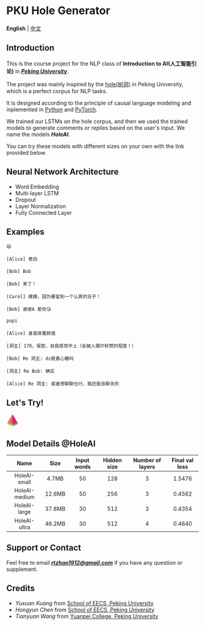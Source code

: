 # PKU Hole Generator

**English** | [中文](chinese.md)

## Introduction

This is the course project for the NLP class of **Introduction to AI(人工智能引论)** in [***Peking University***](https://www.pku.edu.cn).

The project was mainly inspired by the [hole(树洞)](https://pkuhelper.pku.edu.cn/hole/) in Peking University, which is a perfect corpus for NLP tasks.

It is designed according to the principle of causal language modeling and inplemented in [Python](https://www.python.org) and [PyTorch](https://pytorch.org).

We trained our LSTMs on the hole corpus, and then we used the trained models to generate comments or replies based on the user's input. We name the models ***HoleAI***. 

You can try these models with different sizes on your own with the link provided below.

## Neural Network Architecture

- Word Embedding
- Multi-layer LSTM
- Dropout
- Layer Normalization
- Fully Connected Layer

## Examples
```
😅

[Alice] 表白

[Bob] Bob

[Bob] 来了！

[Carol] 摸摸，因为要留到一个认真的日子！

[Bob] 谢谢A 爱你😘
```
```
popi

[Alice] 身高体重颜值

[洞主] 170，保密，自我感觉中上（会被人偶尔称赞的程度！）

[Bob] Re 洞主: dz是嘉心糖吗

[洞主] Re Bob: 确实

[Alice] Re 洞主: 或者想聊聊也行，我还挺会聊天的
```

## Let's Try!

<!-- [😅😅😅😅😅😅😅😅😅😅😅😅😅😅😅😅😅😅😅😅😅😅😅😅😅😅😅😅😅😅😅😅😅😅](https://share.streamlit.io/hirojifukuyama/pkuhole/app.py) -->
[![](Unknown)](https://share.streamlit.io/hirojifukuyama/pkuhole/app.py)

## Model Details @HoleAI

|Name|Size|Input words|Hidden size|Number of layers| Final val loss|
| :------: | :------: | :------: | :------: | :------: | :------: |
|HoleAI-small|4.7MB|50|128|3|1.5476|
|HoleAI-medium|12.6MB|50|256|3|0.4562|
|HoleAI-large|37.8MB|30|512|3|0.4354|
|HoleAI-ultra|46.2MB|30|512|4|0.4640|

## Support or Contact

Feel free to email ***rtzhao1912@gmail.com*** if you have any question or supplement.

## Credits
- *Yuxuan Kuang* from [School of EECS, Peking University](https://eecs.pku.edu.cn)
- *Hongyun Chen* from [School of EECS, Peking University](https://eecs.pku.edu.cn)
- *Tianyuan Wang* from [Yuanpei College, Peking University](https://yuanpei.pku.edu.cn)